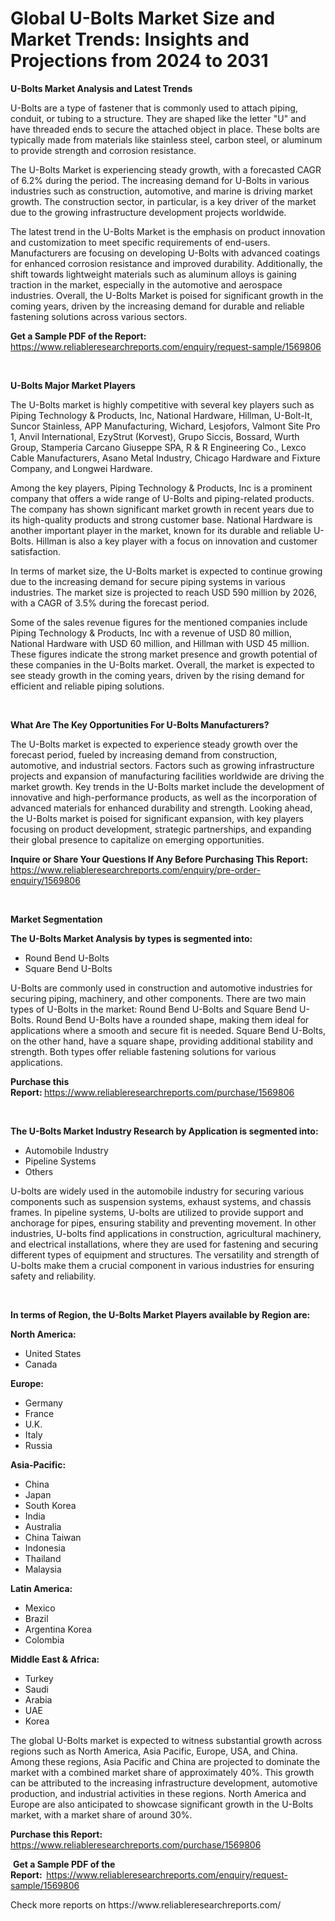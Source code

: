 <p><h1>Global U-Bolts Market Size and Market Trends: Insights and Projections from 2024 to 2031</h1></p><p><strong>U-Bolts Market Analysis and Latest Trends</strong></p>
<p><p>U-Bolts are a type of fastener that is commonly used to attach piping, conduit, or tubing to a structure. They are shaped like the letter "U" and have threaded ends to secure the attached object in place. These bolts are typically made from materials like stainless steel, carbon steel, or aluminum to provide strength and corrosion resistance.</p><p>The U-Bolts Market is experiencing steady growth, with a forecasted CAGR of 6.2% during the period. The increasing demand for U-Bolts in various industries such as construction, automotive, and marine is driving market growth. The construction sector, in particular, is a key driver of the market due to the growing infrastructure development projects worldwide.</p><p>The latest trend in the U-Bolts Market is the emphasis on product innovation and customization to meet specific requirements of end-users. Manufacturers are focusing on developing U-Bolts with advanced coatings for enhanced corrosion resistance and improved durability. Additionally, the shift towards lightweight materials such as aluminum alloys is gaining traction in the market, especially in the automotive and aerospace industries. Overall, the U-Bolts Market is poised for significant growth in the coming years, driven by the increasing demand for durable and reliable fastening solutions across various sectors.</p></p>
<p><strong>Get a Sample PDF of the Report:&nbsp;</strong> <a href="https://www.reliableresearchreports.com/enquiry/request-sample/1569806">https://www.reliableresearchreports.com/enquiry/request-sample/1569806</a></p>
<p>&nbsp;</p>
<p><strong>U-Bolts Major Market Players</strong></p>
<p><p>The U-Bolts market is highly competitive with several key players such as Piping Technology & Products, Inc, National Hardware, Hillman, U-Bolt-It, Suncor Stainless, APP Manufacturing, Wichard, Lesjofors, Valmont Site Pro 1, Anvil International, EzyStrut (Korvest), Grupo Siccis, Bossard, Wurth Group, Stamperia Carcano Giuseppe SPA, R & R Engineering Co., Lexco Cable Manufacturers, Asano Metal Industry, Chicago Hardware and Fixture Company, and Longwei Hardware.</p><p>Among the key players, Piping Technology & Products, Inc is a prominent company that offers a wide range of U-Bolts and piping-related products. The company has shown significant market growth in recent years due to its high-quality products and strong customer base. National Hardware is another important player in the market, known for its durable and reliable U-Bolts. Hillman is also a key player with a focus on innovation and customer satisfaction.</p><p>In terms of market size, the U-Bolts market is expected to continue growing due to the increasing demand for secure piping systems in various industries. The market size is projected to reach USD 590 million by 2026, with a CAGR of 3.5% during the forecast period.</p><p>Some of the sales revenue figures for the mentioned companies include Piping Technology & Products, Inc with a revenue of USD 80 million, National Hardware with USD 60 million, and Hillman with USD 45 million. These figures indicate the strong market presence and growth potential of these companies in the U-Bolts market. Overall, the market is expected to see steady growth in the coming years, driven by the rising demand for efficient and reliable piping solutions.</p></p>
<p>&nbsp;</p>
<p><strong>What Are The Key Opportunities For U-Bolts Manufacturers?</strong></p>
<p><p>The U-Bolts market is expected to experience steady growth over the forecast period, fueled by increasing demand from construction, automotive, and industrial sectors. Factors such as growing infrastructure projects and expansion of manufacturing facilities worldwide are driving the market growth. Key trends in the U-Bolts market include the development of innovative and high-performance products, as well as the incorporation of advanced materials for enhanced durability and strength. Looking ahead, the U-Bolts market is poised for significant expansion, with key players focusing on product development, strategic partnerships, and expanding their global presence to capitalize on emerging opportunities.</p></p>
<p><strong>Inquire or Share Your Questions If Any Before Purchasing This Report:</strong> <a href="https://www.reliableresearchreports.com/enquiry/pre-order-enquiry/1569806">https://www.reliableresearchreports.com/enquiry/pre-order-enquiry/1569806</a></p>
<p>&nbsp;</p>
<p><strong>Market Segmentation</strong></p>
<p><strong>The U-Bolts Market Analysis by types is segmented into:</strong></p>
<p><ul><li>Round Bend U-Bolts</li><li>Square Bend U-Bolts</li></ul></p>
<p><p>U-Bolts are commonly used in construction and automotive industries for securing piping, machinery, and other components. There are two main types of U-Bolts in the market: Round Bend U-Bolts and Square Bend U-Bolts. Round Bend U-Bolts have a rounded shape, making them ideal for applications where a smooth and secure fit is needed. Square Bend U-Bolts, on the other hand, have a square shape, providing additional stability and strength. Both types offer reliable fastening solutions for various applications.</p></p>
<p><strong>Purchase this Report:&nbsp;</strong><a href="https://www.reliableresearchreports.com/purchase/1569806">https://www.reliableresearchreports.com/purchase/1569806</a></p>
<p>&nbsp;</p>
<p><strong>The U-Bolts Market Industry Research by Application is segmented into:</strong></p>
<p><ul><li>Automobile Industry</li><li>Pipeline Systems</li><li>Others</li></ul></p>
<p><p>U-bolts are widely used in the automobile industry for securing various components such as suspension systems, exhaust systems, and chassis frames. In pipeline systems, U-bolts are utilized to provide support and anchorage for pipes, ensuring stability and preventing movement. In other industries, U-bolts find applications in construction, agricultural machinery, and electrical installations, where they are used for fastening and securing different types of equipment and structures. The versatility and strength of U-bolts make them a crucial component in various industries for ensuring safety and reliability.</p></p>
<p>&nbsp;</p>
<p><strong>In terms of Region, the U-Bolts Market Players available by Region are:</strong></p>
<p>
    <p> <strong> North America: </strong>
        <ul>
            <li>United States</li>
            <li>Canada</li>
        </ul>
        </p> 
    <p> <strong> Europe: </strong>
        <ul>
            <li>Germany</li>
            <li>France</li>
            <li>U.K.</li>
            <li>Italy</li>
            <li>Russia</li>
        </ul>
        </p> 
    <p> <strong> Asia-Pacific: </strong>
        <ul>
            <li>China</li>
            <li>Japan</li>
            <li>South Korea</li>
            <li>India</li>
            <li>Australia</li>
            <li>China Taiwan</li>
            <li>Indonesia</li>
            <li>Thailand</li>
            <li>Malaysia</li>
        </ul>
        </p> 
    <p> <strong> Latin America: </strong>
        <ul>
            <li>Mexico</li>
            <li>Brazil</li>
            <li>Argentina Korea</li>
            <li>Colombia</li>
        </ul>
        </p> 
    <p> <strong> Middle East & Africa: </strong>
        <ul>
            <li>Turkey</li>
            <li>Saudi</li>
            <li>Arabia</li>
            <li>UAE</li>
            <li>Korea</li>
        </ul>
    </p>
    </p>
<p><p>The global U-Bolts market is expected to witness substantial growth across regions such as North America, Asia Pacific, Europe, USA, and China. Among these regions, Asia Pacific and China are projected to dominate the market with a combined market share of approximately 40%. This growth can be attributed to the increasing infrastructure development, automotive production, and industrial activities in these regions. North America and Europe are also anticipated to showcase significant growth in the U-Bolts market, with a market share of around 30%.</p></p>
<p><strong>Purchase this Report: </strong><a href="https://www.reliableresearchreports.com/purchase/1569806">https://www.reliableresearchreports.com/purchase/1569806</a></p>
<p>&nbsp;<strong>Get a Sample PDF of the Report:&nbsp;&nbsp;</strong><a href="https://www.reliableresearchreports.com/enquiry/request-sample/1569806">https://www.reliableresearchreports.com/enquiry/request-sample/1569806</a></p>
<p><strong></strong></p>
<p>Check more reports on https://www.reliableresearchreports.com/</p>